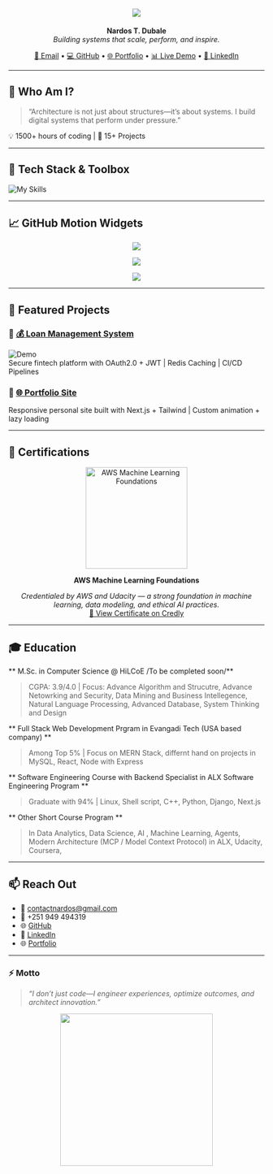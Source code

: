 <h1 align="center">
  <img src="https://readme-typing-svg.herokuapp.com/?lines=👨‍💻+Senior+Full+Stack+Developer;🤖+AI+Software+Creator;🧠+Systems+Architect;🚀+Tech+Innovator&center=true&size=30&duration=3500" />
</h1>

<p align="center">
  <b>Nardos T. Dubale</b><br/>
  <i>Building systems that scale, perform, and inspire.</i>
</p>

<p align="center">
  <a href="mailto:contactnardos@gmail.com">📧 Email</a> •
  <a href="https://github.com/Nardos-Tilahun">💻 GitHub</a> •
  <a href="https://my-portfolio-bwqp.onrender.com/">🌐 Portfolio</a> •
  <a href="https://personal-loan-management.onrender.com/">📊 Live Demo</a> •
  <a href="https://www.linkedin.com/in/nardosdubale/">🔗 LinkedIn</a>
</p>

---

## 🧠 Who Am I?

> “Architecture is not just about structures—it’s about systems. I build digital systems that perform under pressure.”

💡 1500+ hours of coding | 🎯 15+ Projects 

---

## 🔧 Tech Stack & Toolbox

![My Skills](https://skillicons.dev/icons?i=react,nextjs,nodejs,django,ts,redux,graphql,tailwind,aws,docker,kubernetes,postgres,mongodb,git,jest,linux&perline=8)

---

## 📈 GitHub Motion Widgets

<p align="center">
  <img src="https://github-readme-stats.vercel.app/api?username=Nardos-Tilahun&show_icons=true&theme=tokyonight&hide_border=true&count_private=true&include_all_commits=true" />
</p>

<p align="center">
  <img src="https://github-readme-streak-stats.herokuapp.com/?user=Nardos-Tilahun&theme=tokyonight&hide_border=true" />
</p>

<p align="center">
  <img src="https://github-readme-stats.vercel.app/api/top-langs/?username=Nardos-Tilahun&layout=compact&theme=tokyonight&hide_border=true" />
</p>

---

## 🚀 Featured Projects

### 🔹 [💰 Loan Management System](https://personal-loan-management.onrender.com/)
![Demo](https://github.com/Nardos-Tilahun/loan-system/assets/preview.gif)  
Secure fintech platform with OAuth2.0 + JWT | Redis Caching | CI/CD Pipelines

### 🔹 [🌐 Portfolio Site](https://my-portfolio-bwqp.onrender.com/)
Responsive personal site built with Next.js + Tailwind | Custom animation + lazy loading

---

## 🏅 Certifications

<p align="center">
  <a href="https://www.credly.com/badges/e56e8a83-0fa0-4098-80a1-68c0fc15b12b/public_url" target="_blank">
    <img src="https://images.credly.com/size/680x680/images/51984979-f759-49f0-8bb3-5310d364fdbe/image.png" alt="AWS Machine Learning Foundations" width="200" />
  </a>
</p>

<p align="center"><b>AWS Machine Learning Foundations</b></p>

<p align="center">
  <i>Credentialed by AWS and Udacity — a strong foundation in machine learning, data modeling, and ethical AI practices.</i><br/>
  <a href="https://www.credly.com/badges/e56e8a83-0fa0-4098-80a1-68c0fc15b12b/public_url" target="_blank">🔗 View Certificate on Credly</a>
</p>

---

## 🎓 Education


** M.Sc. in Computer Science @ HiLCoE /To be completed soon/**  
> CGPA: 3.9/4.0 | Focus: Advance Algorithm and Strucutre, Advance Netowrking and Security, Data Mining and Business Intellegence, Natural Language Processing, Advanced Database, System Thinking and Design

** Full Stack Web Development Prgram in Evangadi Tech (USA based company) **
> Among Top 5%  | Focus on MERN Stack, differnt hand on projects in MySQL, React, Node with Express

** Software Engineering Course with Backend Specialist in ALX Software Engineering Program **
> Graduate with 94% | Linux, Shell script, C++, Python, Django, Next.js

** Other Short Course Program **
> In Data Analytics, Data Science, AI , Machine Learning, Agents, Modern Architecture (MCP / Model Context Protocol) in ALX, Udacity, Coursera,

---

## 📫 Reach Out

- 📧 contactnardos@gmail.com  
- 📱 +251 949 494319  
- 🌐 [GitHub](https://github.com/Nardos-Tilahun)  
- 🔗 [LinkedIn](https://www.linkedin.com/in/nardosdubale/)
- 🌐 [Portfolio](https://www.my-portfolio-bwqp.onrender.com/)

---

### ⚡ Motto  
> *“I don’t just code—I engineer experiences, optimize outcomes, and architect innovation.”*

<p align="center">
  <img src="https://media.giphy.com/media/3ohzdIuqJoo8QdKlnW/giphy.gif" width="300" />
</p>
